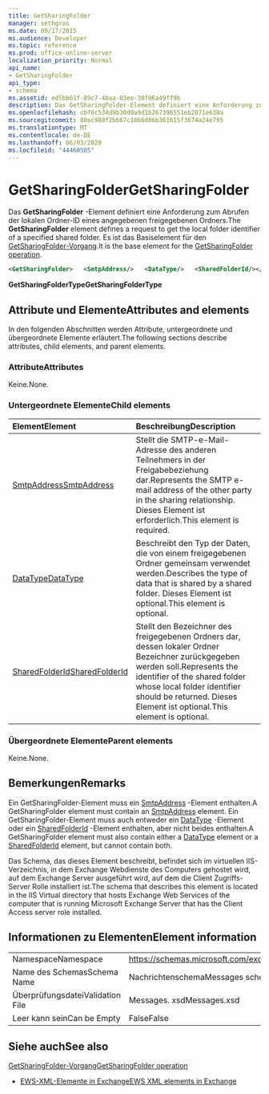 ```yaml
---
title: GetSharingFolder
manager: sethgros
ms.date: 09/17/2015
ms.audience: Developer
ms.topic: reference
ms.prod: office-online-server
localization_priority: Normal
api_name:
- GetSharingFolder
api_type:
- schema
ms.assetid: ed5bb61f-89c7-4baa-83ee-30f06a49ff9b
description: Das GetSharingFolder-Element definiert eine Anforderung zum Abrufen der lokalen Ordner-ID eines angegebenen freigegebenen Ordners. Es ist das Basiselement für den GetSharingFolder-Vorgang.
ms.openlocfilehash: cb76c534d9b30d0a9d1b267396551eb2871e638a
ms.sourcegitcommit: 88ec988f2bb67c1866d06b361615f3674a24e795
ms.translationtype: MT
ms.contentlocale: de-DE
ms.lasthandoff: 06/03/2020
ms.locfileid: "44460505"
---
```

# <a name="getsharingfolder"></a><span data-ttu-id="24c3c-104">GetSharingFolder</span><span class="sxs-lookup"><span data-stu-id="24c3c-104">GetSharingFolder</span></span>

<span data-ttu-id="24c3c-105">Das **GetSharingFolder** -Element definiert eine Anforderung zum Abrufen der lokalen Ordner-ID eines angegebenen freigegebenen Ordners.</span><span class="sxs-lookup"><span data-stu-id="24c3c-105">The **GetSharingFolder** element defines a request to get the local folder identifier of a specified shared folder.</span></span> <span data-ttu-id="24c3c-106">Es ist das Basiselement für den [GetSharingFolder-Vorgang](getsharingfolder-operation.md).</span><span class="sxs-lookup"><span data-stu-id="24c3c-106">It is the base element for the [GetSharingFolder operation](getsharingfolder-operation.md).</span></span>
  
```xml
<GetSharingFolder>   <SmtpAddress/>   <DataType/>   <SharedFolderId/></GetSharingFolder>
```

 <span data-ttu-id="24c3c-107">**GetSharingFolderType**</span><span class="sxs-lookup"><span data-stu-id="24c3c-107">**GetSharingFolderType**</span></span>
## <a name="attributes-and-elements"></a><span data-ttu-id="24c3c-108">Attribute und Elemente</span><span class="sxs-lookup"><span data-stu-id="24c3c-108">Attributes and elements</span></span>

<span data-ttu-id="24c3c-109">In den folgenden Abschnitten werden Attribute, untergeordnete und übergeordnete Elemente erläutert.</span><span class="sxs-lookup"><span data-stu-id="24c3c-109">The following sections describe attributes, child elements, and parent elements.</span></span>
  
### <a name="attributes"></a><span data-ttu-id="24c3c-110">Attribute</span><span class="sxs-lookup"><span data-stu-id="24c3c-110">Attributes</span></span>

<span data-ttu-id="24c3c-111">Keine.</span><span class="sxs-lookup"><span data-stu-id="24c3c-111">None.</span></span>
  
### <a name="child-elements"></a><span data-ttu-id="24c3c-112">Untergeordnete Elemente</span><span class="sxs-lookup"><span data-stu-id="24c3c-112">Child elements</span></span>

|<span data-ttu-id="24c3c-113">**Element**</span><span class="sxs-lookup"><span data-stu-id="24c3c-113">**Element**</span></span>|<span data-ttu-id="24c3c-114">**Beschreibung**</span><span class="sxs-lookup"><span data-stu-id="24c3c-114">**Description**</span></span>|
|:-----|:-----|
|[<span data-ttu-id="24c3c-115">SmtpAddress</span><span class="sxs-lookup"><span data-stu-id="24c3c-115">SmtpAddress</span></span>](smtpaddress.md) <br/> |<span data-ttu-id="24c3c-116">Stellt die SMTP-e-Mail-Adresse des anderen Teilnehmers in der Freigabebeziehung dar.</span><span class="sxs-lookup"><span data-stu-id="24c3c-116">Represents the SMTP e-mail address of the other party in the sharing relationship.</span></span> <span data-ttu-id="24c3c-117">Dieses Element ist erforderlich.</span><span class="sxs-lookup"><span data-stu-id="24c3c-117">This element is required.</span></span>  <br/> |
|[<span data-ttu-id="24c3c-118">DataType</span><span class="sxs-lookup"><span data-stu-id="24c3c-118">DataType</span></span>](datatype.md) <br/> |<span data-ttu-id="24c3c-119">Beschreibt den Typ der Daten, die von einem freigegebenen Ordner gemeinsam verwendet werden.</span><span class="sxs-lookup"><span data-stu-id="24c3c-119">Describes the type of data that is shared by a shared folder.</span></span> <span data-ttu-id="24c3c-120">Dieses Element ist optional.</span><span class="sxs-lookup"><span data-stu-id="24c3c-120">This element is optional.</span></span>  <br/> |
|[<span data-ttu-id="24c3c-121">SharedFolderId</span><span class="sxs-lookup"><span data-stu-id="24c3c-121">SharedFolderId</span></span>](sharedfolderid.md) <br/> |<span data-ttu-id="24c3c-122">Stellt den Bezeichner des freigegebenen Ordners dar, dessen lokaler Ordner Bezeichner zurückgegeben werden soll.</span><span class="sxs-lookup"><span data-stu-id="24c3c-122">Represents the identifier of the shared folder whose local folder identifier should be returned.</span></span> <span data-ttu-id="24c3c-123">Dieses Element ist optional.</span><span class="sxs-lookup"><span data-stu-id="24c3c-123">This element is optional.</span></span>  <br/> |
   
### <a name="parent-elements"></a><span data-ttu-id="24c3c-124">Übergeordnete Elemente</span><span class="sxs-lookup"><span data-stu-id="24c3c-124">Parent elements</span></span>

<span data-ttu-id="24c3c-125">Keine.</span><span class="sxs-lookup"><span data-stu-id="24c3c-125">None.</span></span>
  
## <a name="remarks"></a><span data-ttu-id="24c3c-126">Bemerkungen</span><span class="sxs-lookup"><span data-stu-id="24c3c-126">Remarks</span></span>

<span data-ttu-id="24c3c-127">Ein GetSharingFolder-Element muss ein [SmtpAddress](smtpaddress.md) -Element enthalten.</span><span class="sxs-lookup"><span data-stu-id="24c3c-127">A GetSharingFolder element must contain an [SmtpAddress](smtpaddress.md) element.</span></span> <span data-ttu-id="24c3c-128">Ein GetSharingFolder-Element muss auch entweder ein [DataType](datatype.md) -Element oder ein [SharedFolderId](sharedfolderid.md) -Element enthalten, aber nicht beides enthalten.</span><span class="sxs-lookup"><span data-stu-id="24c3c-128">A GetSharingFolder element must also contain either a [DataType](datatype.md) element or a [SharedFolderId](sharedfolderid.md) element, but cannot contain both.</span></span> 
  
<span data-ttu-id="24c3c-129">Das Schema, das dieses Element beschreibt, befindet sich im virtuellen IIS-Verzeichnis, in dem Exchange Webdienste des Computers gehostet wird, auf dem Exchange Server ausgeführt wird, auf dem die Client Zugriffs-Server Rolle installiert ist.</span><span class="sxs-lookup"><span data-stu-id="24c3c-129">The schema that describes this element is located in the IIS Virtual directory that hosts Exchange Web Services of the computer that is running Microsoft Exchange Server that has the Client Access server role installed.</span></span>
  
## <a name="element-information"></a><span data-ttu-id="24c3c-130">Informationen zu Elementen</span><span class="sxs-lookup"><span data-stu-id="24c3c-130">Element information</span></span>

|||
|:-----|:-----|
|<span data-ttu-id="24c3c-131">Namespace</span><span class="sxs-lookup"><span data-stu-id="24c3c-131">Namespace</span></span>  <br/> |https://schemas.microsoft.com/exchange/services/2006/messages  <br/> |
|<span data-ttu-id="24c3c-132">Name des Schemas</span><span class="sxs-lookup"><span data-stu-id="24c3c-132">Schema Name</span></span>  <br/> |<span data-ttu-id="24c3c-133">Nachrichtenschema</span><span class="sxs-lookup"><span data-stu-id="24c3c-133">Messages schema</span></span>  <br/> |
|<span data-ttu-id="24c3c-134">Überprüfungsdatei</span><span class="sxs-lookup"><span data-stu-id="24c3c-134">Validation File</span></span>  <br/> |<span data-ttu-id="24c3c-135">Messages. xsd</span><span class="sxs-lookup"><span data-stu-id="24c3c-135">Messages.xsd</span></span>  <br/> |
|<span data-ttu-id="24c3c-136">Leer kann sein</span><span class="sxs-lookup"><span data-stu-id="24c3c-136">Can be Empty</span></span>  <br/> |<span data-ttu-id="24c3c-137">False</span><span class="sxs-lookup"><span data-stu-id="24c3c-137">False</span></span>  <br/> |
   
## <a name="see-also"></a><span data-ttu-id="24c3c-138">Siehe auch</span><span class="sxs-lookup"><span data-stu-id="24c3c-138">See also</span></span>



[<span data-ttu-id="24c3c-139">GetSharingFolder-Vorgang</span><span class="sxs-lookup"><span data-stu-id="24c3c-139">GetSharingFolder operation</span></span>](getsharingfolder-operation.md)


- [<span data-ttu-id="24c3c-140">EWS-XML-Elemente in Exchange</span><span class="sxs-lookup"><span data-stu-id="24c3c-140">EWS XML elements in Exchange</span></span>](ews-xml-elements-in-exchange.md)

